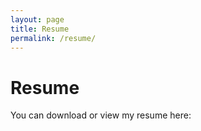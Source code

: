 ```yaml
---
layout: page
title: Resume
permalink: /resume/
---
```


# Resume

You can download or view my resume here:  
